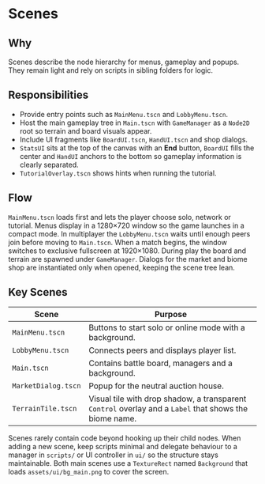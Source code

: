# Scenes

## Why
Scenes describe the node hierarchy for menus, gameplay and popups. They remain light and rely on scripts in sibling folders for logic.

## Responsibilities
- Provide entry points such as `MainMenu.tscn` and `LobbyMenu.tscn`.
- Host the main gameplay tree in `Main.tscn` with `GameManager` as a `Node2D` root so terrain and board visuals appear.
- Include UI fragments like `BoardUI.tscn`, `HandUI.tscn` and shop dialogs.
 - `StatsUI` sits at the top of the canvas with an **End** button, `BoardUI` fills the center and
   `HandUI` anchors to the bottom so gameplay information is clearly separated.
 - `TutorialOverlay.tscn` shows hints when running the tutorial.

## Flow

`MainMenu.tscn` loads first and lets the player choose solo, network or tutorial. Menus display in a 1280×720 window so the game launches in a compact mode. In multiplayer the `LobbyMenu.tscn` waits until enough peers join before moving to `Main.tscn`. When a match begins, the window switches to exclusive fullscreen at 1920×1080. During play the board and terrain are spawned under `GameManager`. Dialogs for the market and biome shop are instantiated only when opened, keeping the scene tree lean.

## Key Scenes
| Scene | Purpose |
|------|---------|
| `MainMenu.tscn` | Buttons to start solo or online mode with a background. |
| `LobbyMenu.tscn` | Connects peers and displays player list. |
| `Main.tscn` | Contains battle board, managers and a background. |
| `MarketDialog.tscn` | Popup for the neutral auction house. |
| `TerrainTile.tscn` | Visual tile with drop shadow, a transparent `Control` overlay and a `Label` that shows the biome name. |


Scenes rarely contain code beyond hooking up their child nodes. When adding a new scene, keep scripts minimal and delegate behaviour to a manager in `scripts/` or UI controller in `ui/` so the structure stays maintainable.
Both main scenes use a `TextureRect` named `Background` that loads `assets/ui/bg_main.png` to cover the screen.
